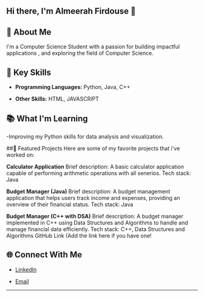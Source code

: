 ## Hi there, I'm Almeerah Firdouse 👋 

 

## 🚀 About Me  
I'm a Computer Science Student  with a passion for building impactful applications , and exploring the field of Computer Science.  

## 🌟 Key Skills  
- **Programming Languages:**  Python, Java, C++  

- **Other Skills:** HTML, JAVASCRIPT

## 📚 What I'm Learning  
-Improving my Python skills for data analysis and visualization. 
 


##📂 Featured Projects
Here are some of my favorite projects that i've worked on:

**Calculator Application**
Brief description: A basic calculator application capable of performing arithmetic operations with all senerios.
Tech stack: Java


**Budget Manager (Java)**
Brief description: A budget management application that helps users track income and expenses, providing an overview of their financial status.
Tech stack: Java

**Budget Manager (C++ with DSA)**
Brief description: A budget manager implemented in C++ using Data Structures and Algorithms to handle and manage financial data efficiently.
Tech stack: C++, Data Structures and Algorithms
GitHub Link (Add the link here if you have one!
 

## 🌐 Connect With Me  
- [LinkedIn]((https://www.linkedin.com/in/almeerah-firdouse-271a41288/))  
 
- [Email](almeerah.firdouse1920@gmail.com)  

---

